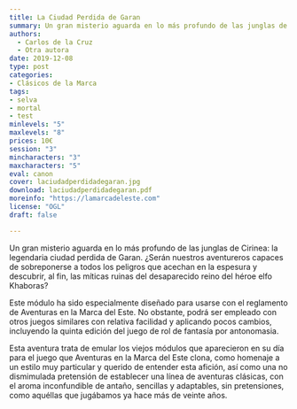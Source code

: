 ```yaml
---
title: La Ciudad Perdida de Garan
summary: Un gran misterio aguarda en lo más profundo de las junglas de Cirinea, la legendaria ciudad perdida de Garan.
authors:
  - Carlos de la Cruz
  - Otra autora
date: 2019-12-08
type: post
categories:
- Clásicos de la Marca
tags:
- selva
- mortal
- test
minlevels: "5"
maxlevels: "8"
prices: 10€
session: "3"
mincharacters: "3"
maxcharacters: "5"
eval: canon
cover: laciudadperdidadegaran.jpg
download: laciudadperdidadegaran.pdf
moreinfo: "https://lamarcadeleste.com"
license: "OGL"
draft: false

---
```



Un gran misterio aguarda en lo más profundo de las junglas de Cirinea: la legendaria ciudad perdida de Garan. ¿Serán nuestros aventureros capaces de sobreponerse a todos los peligros que acechan en la espesura y descubrir, al fin, las míticas ruinas del desaparecido reino del héroe elfo Khaboras?

Este módulo ha sido especialmente diseñado para usarse con el reglamento de Aventuras en la Marca del Este. No obstante, podrá ser empleado con otros juegos similares con relativa facilidad y aplicando pocos cambios, incluyendo la quinta edición del juego de rol de fantasía por antonomasia.

Esta aventura trata de emular los viejos módulos que aparecieron en su día para el juego que Aventuras en la Marca del Este clona, como homenaje a un estilo muy particular y querido de entender esta afición, así como una no dismimulada pretensión de establecer una línea de aventuras clásicas, con el aroma inconfundible de antaño, sencillas y adaptables, sin pretensiones, como aquéllas que jugábamos ya hace más de veinte años.
